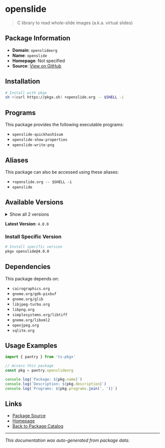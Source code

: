 # openslide

> C library to read whole-slide images (a.k.a. virtual slides)

## Package Information

- **Domain**: `openslideorg`
- **Name**: `openslide`
- **Homepage**: Not specified
- **Source**: [View on GitHub](https://github.com/pkgxdev/pantry/tree/main/projects/openslide.org/package.yml)

## Installation

```bash
# Install with pkgx
sh <(curl https://pkgx.sh) +openslide.org -- $SHELL -i
```

## Programs

This package provides the following executable programs:

- `openslide-quickhash1sum`
- `openslide-show-properties`
- `openslide-write-png`

## Aliases

This package can also be accessed using these aliases:

- `+openslide.org -- $SHELL -i`
- `openslide`

## Available Versions

<details>
<summary>Show all 2 versions</summary>

- `4.0.0`, `3.4.1`

</details>

**Latest Version**: `4.0.0`

### Install Specific Version

```bash
# Install specific version
pkgx openslide@4.0.0
```

## Dependencies

This package depends on:

- `cairographics.org`
- `gnome.org/gdk-pixbuf`
- `gnome.org/glib`
- `libjpeg-turbo.org`
- `libpng.org`
- `simplesystems.org/libtiff`
- `gnome.org/libxml2`
- `openjpeg.org`
- `sqlite.org`

## Usage Examples

```typescript
import { pantry } from 'ts-pkgx'

// Access this package
const pkg = pantry.openslideorg

console.log(`Package: ${pkg.name}`)
console.log(`Description: ${pkg.description}`)
console.log(`Programs: ${pkg.programs.join(', ')}`)
```

## Links

- [Package Source](https://github.com/pkgxdev/pantry/tree/main/projects/openslide.org/package.yml)
- [Homepage](#)
- [Back to Package Catalog](../package-catalog.md)

---

*This documentation was auto-generated from package data.*
